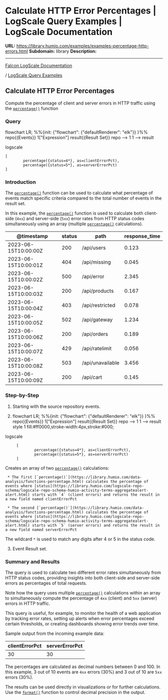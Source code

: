 # Calculate HTTP Error Percentages | LogScale Query Examples | LogScale Documentation

**URL:** https://library.humio.com/examples/examples-percentage-http-errors.html
**Subdomain:** library
**Description:** 

---

[Falcon LogScale Documentation](https://library.humio.com)

/ [LogScale Query Examples](examples.html)

## Calculate HTTP Error Percentages

Compute the percentage of client and server errors in HTTP traffic using the [`percentage()`](https://library.humio.com/data-analysis/functions-percentage.html) function 

### Query

flowchart LR; %%{init: {"flowchart": {"defaultRenderer": "elk"}} }%% repo{{Events}} 1["Expression"] result{{Result Set}} repo --> 1 1 --> result

logscale
    
    
    [
            percentage({status=4*}, as=clientErrorPct),
            percentage({status=5*}, as=serverErrorPct)
    ]

### Introduction

The [`percentage()`](https://library.humio.com/data-analysis/functions-percentage.html) function can be used to calculate what percentage of events match specific criteria compared to the total number of events in the result set. 

In this example, the [`percentage()`](https://library.humio.com/data-analysis/functions-percentage.html) function is used to calculate both client-side (`4xx`) and server-side (`5xx`) error rates from HTTP status codes simultaneously using an array (multiple [`percentage()`](https://library.humio.com/data-analysis/functions-percentage.html) calculations). 

@timestamp| status| path| response_time  
---|---|---|---  
2023-06-15T10:00:00Z| 200| /api/users| 0.123  
2023-06-15T10:00:01Z| 404| /api/missing| 0.045  
2023-06-15T10:00:02Z| 500| /api/error| 2.345  
2023-06-15T10:00:03Z| 200| /api/products| 0.167  
2023-06-15T10:00:04Z| 403| /api/restricted| 0.078  
2023-06-15T10:00:05Z| 502| /api/gateway| 1.234  
2023-06-15T10:00:06Z| 200| /api/orders| 0.189  
2023-06-15T10:00:07Z| 429| /api/ratelimit| 0.056  
2023-06-15T10:00:08Z| 503| /api/unavailable| 3.456  
2023-06-15T10:00:09Z| 200| /api/cart| 0.145  
  
### Step-by-Step

  1. Starting with the source repository events.

  2. flowchart LR; %%{init: {"flowchart": {"defaultRenderer": "elk"}} }%% repo{{Events}} 1["Expression"] result{{Result Set}} repo --> 1 1 --> result style 1 fill:#ff0000,stroke-width:4px,stroke:#000;

logscale
         
         [
                 percentage({status=4*}, as=clientErrorPct),
                 percentage({status=5*}, as=serverErrorPct)
         ]

Creates an array of two [`percentage()`](https://library.humio.com/data-analysis/functions-percentage.html) calculations: 

     * The first [`percentage()`](https://library.humio.com/data-analysis/functions-percentage.html) calculates the percentage of events where [status](https://library.humio.com/logscale-repo-schema/logscale-repo-schema-humio-activity-terms-aggregatealert-alert.html) starts with `4` (client errors) and returns the result in a new field named clientErrorPct

     * The second [`percentage()`](https://library.humio.com/data-analysis/functions-percentage.html) calculates the percentage of events where [status](https://library.humio.com/logscale-repo-schema/logscale-repo-schema-humio-activity-terms-aggregatealert-alert.html) starts with `5` (server errors) and returns the result in a new field named serverErrorPct

The wildcard `*` is used to match any digits after 4 or 5 in the status code. 

  3. Event Result set.




### Summary and Results

The query is used to calculate two different error rates simultaneously from HTTP status codes, providing insights into both client-side and server-side errors as percentages of total requests. 

Note how the query uses multiple [`percentage()`](https://library.humio.com/data-analysis/functions-percentage.html) calculations within an array to simultaneously compute the percentage of `4xx` (client) and `5xx` (server) errors in HTTP traffic. 

This query is useful, for example, to monitor the health of a web application by tracking error rates, setting up alerts when error percentages exceed certain thresholds, or creating dashboards showing error trends over time. 

Sample output from the incoming example data: 

clientErrorPct| serverErrorPct  
---|---  
30| 30  
  
The percentages are calculated as decimal numbers between 0 and 100. In this example, 3 out of 10 events are `4xx` errors (30%) and 3 out of 10 are `5xx` errors (30%). 

The results can be used directly in visualizations or for further calculations. Use the [`format()`](https://library.humio.com/data-analysis/functions-format.html) function to control decimal precision in the output.
